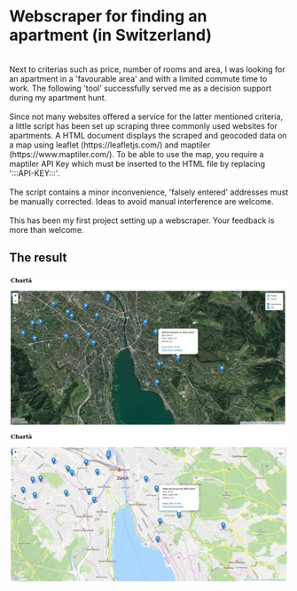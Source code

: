 # Webscraper for finding an apartment (in Switzerland)
<br>
Next to criterias such as price, number of rooms and area, I was looking for an apartment in a 'favourable area' and with a limited commute time to work.
The following 'tool' successfully served me as a decision support during my apartment hunt.
<br>    
<br>
Since not many websites offered a service for the latter mentioned criteria, a little script has been set up scraping three commonly used websites for apartments. 
A HTML document displays the scraped and geocoded data on a map using leaflet (https://leafletjs.com/) and maptiler (https://www.maptiler.com/). To be able to use 
the map, you require a maptiler API Key which must be inserted to the HTML file by replacing ':::API-KEY:::'. 
<br>    
<br>
The script contains a minor inconvenience, 'falsely entered' addresses must be manually corrected. Ideas to avoid manual interference are welcome. 
<br>    
<br>
This has been my first project setting up a webscraper. Your feedback is more than welcome. 

## The result
![Map view 1](https://github.com/kahya-se/WebScraper_ApartmentsInSwitzerland/blob/main/imgs/example02.png?raw=true)
![Map view 2](https://github.com/kahya-se/WebScraper_ApartmentsInSwitzerland/blob/main/imgs/example03.png?raw=true)
